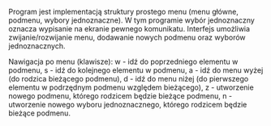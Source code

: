 Program jest implementacją struktury prostego menu (menu główne, podmenu, wybory jednoznaczne). W tym programie wybór jednoznaczny oznacza wypisanie na ekranie pewnego komunikatu.
Interfejs umożliwia zwijanie/rozwijanie menu, dodawanie nowych podmenu oraz wyborów jednoznacznych.

Nawigacja po menu (klawisze):
w - idź do poprzedniego elementu w podmenu,
s - idź do kolejnego elementu w podmenu,
a - idź do menu wyżej (do rodzica bieżącego podmenu),
d - idź do menu niżej (do pierwszego elementu w podrzędnym podmenu względem bieżącego),
z - utworzenie nowego podmenu, którego rodzicem będzie bieżące podmenu,
n - utworzenie nowego wyboru jednoznacznego, którego rodzicem będzie bieżące podmenu.



